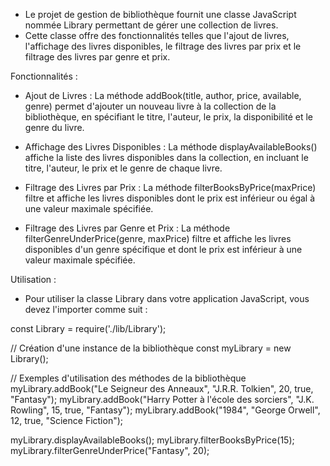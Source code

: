 - Le projet de gestion de bibliothèque fournit une classe JavaScript nommée Library permettant de gérer une collection de livres.
- Cette classe offre des fonctionnalités telles que l'ajout de livres, l'affichage des livres disponibles, le filtrage des livres par prix et le filtrage des livres par genre et prix.


Fonctionnalités :
- Ajout de Livres : La méthode addBook(title, author, price, available, genre) permet d'ajouter un nouveau livre à la collection de la bibliothèque, en spécifiant le titre, l'auteur, le prix, la disponibilité et le genre du livre.

- Affichage des Livres Disponibles : La méthode displayAvailableBooks() affiche la liste des livres disponibles dans la collection, en incluant le titre, l'auteur, le prix et le genre de chaque livre.

- Filtrage des Livres par Prix : La méthode filterBooksByPrice(maxPrice) filtre et affiche les livres disponibles dont le prix est inférieur ou égal à une valeur maximale spécifiée.

- Filtrage des Livres par Genre et Prix : La méthode filterGenreUnderPrice(genre, maxPrice) filtre et affiche les livres disponibles d'un genre spécifique et dont le prix est inférieur à une valeur maximale spécifiée.
  

Utilisation :
- Pour utiliser la classe Library dans votre application JavaScript, vous devez l'importer comme suit :


const Library = require('./lib/Library');

// Création d'une instance de la bibliothèque
const myLibrary = new Library();

// Exemples d'utilisation des méthodes de la bibliothèque
myLibrary.addBook("Le Seigneur des Anneaux", "J.R.R. Tolkien", 20, true, "Fantasy");
myLibrary.addBook("Harry Potter à l'école des sorciers", "J.K. Rowling", 15, true, "Fantasy");
myLibrary.addBook("1984", "George Orwell", 12, true, "Science Fiction");

myLibrary.displayAvailableBooks();
myLibrary.filterBooksByPrice(15);
myLibrary.filterGenreUnderPrice("Fantasy", 20);
